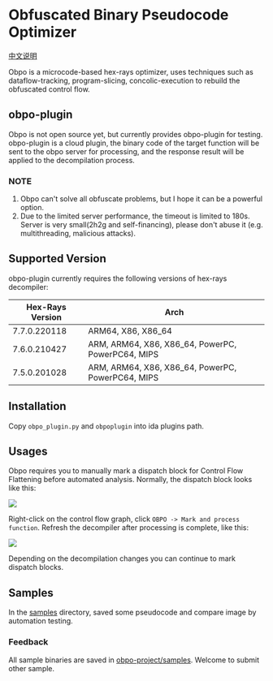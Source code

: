 # Obfuscated Binary Pseudocode Optimizer

[中文说明](https://mp.weixin.qq.com/s/ZA-Pt7WnEhGXlFSi5hJrcw)

Obpo is a microcode-based hex-rays optimizer, uses techniques such as dataflow-tracking, program-slicing, 
concolic-execution to rebuild the obfuscated control flow.

## obpo-plugin

Obpo is not open source yet, but currently provides obpo-plugin for testing. obpo-plugin is a cloud plugin, the binary
code of the target function will be sent to the obpo server for processing, and the response result will be applied to
the decompilation process.

### NOTE

1. Obpo can't solve all obfuscate problems, but I hope it can be a powerful option.
2. Due to the limited server performance, the timeout is limited to 180s. Server is very small(2h2g and self-financing), please don't abuse it (e.g. multithreading, malicious attacks).

## Supported Version

obpo-plugin currently requires the following versions of hex-rays decompiler:

| Hex-Rays Version | Arch                     |
| ---------------- | ------------------------ |
| 7.7.0.220118     | ARM64, X86, X86_64       |
| 7.6.0.210427     | ARM, ARM64, X86, X86_64, PowerPC, PowerPC64, MIPS |
| 7.5.0.201028     | ARM, ARM64, X86, X86_64, PowerPC, PowerPC64, MIPS |

## Installation

Copy `obpo_plugin.py` and `obpoplugin` into ida plugins path.

## Usages

Obpo requires you to manually mark a dispatch block for Control Flow Flattening before automated analysis. Normally, the
dispatch block looks like this:

![](./assets/dispatchblock.png)

Right-click on the control flow graph, click `OBPO -> Mark and process function`. Refresh the decompiler after
processing is complete, like this:

![](./assets/demo.gif)

Depending on the decompilation changes you can continue to mark dispatch blocks.

## Samples

In the [samples](samples) directory, saved some pseudocode and compare image by automation testing.

### Feedback

All sample binaries are saved in [obpo-project/samples](https://github.com/obpo-project/samples). Welcome to submit
other sample.
